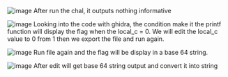 
![image](https://github.com/user-attachments/assets/e3f38d24-6ca3-4c8f-a27f-b65659ea09b4)
After run the chal, it outputs nothing informative

![image](https://github.com/user-attachments/assets/5bf2c30b-72bf-4e2b-9f9f-d6ed2794e78f)
Looking into the code with ghidra, the condition make it the printf function will display the flag when the local_c = 0.
We will edit the local_c value to 0 from 1 then we export the file and run again.

![image](https://github.com/user-attachments/assets/127b9c82-6ca6-4983-ab5f-0bda5830e2fc)
Run file again and the flag will be display in a base 64 string.

![image](https://github.com/user-attachments/assets/8d32584a-c6a9-471f-87f2-ca77377ca7a4)
After edit will get base 64 string output and convert it into string
